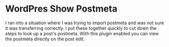 # WordPres Show Postmeta

I ran into a situation where I was trying to import postmeta and was not sure it was transferring correctly. 
I put these together quickly to cut down the steps to look up a post's postmeta. With this plugin enabled you can view the postmeta directly on the post edit. 
